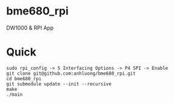 # bme680_rpi
DW1000 &amp; RPI App

# Quick
    sudo rpi_config -> 5 Interfacing Options -> P4 SPI -> Enable
    git clone git@github.com:anhluong/bme680_rpi.git
    cd bme680_rpi
    git submodule update --init --recursive
    make
    ./main